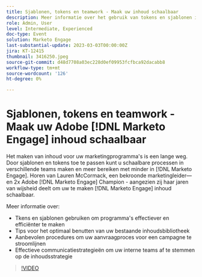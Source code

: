 ```yaml
---
title: Sjablonen, tokens en teamwork - Maak uw inhoud schaalbaar
description: Meer informatie over het gebruik van tokens en sjablonen in [!DNL Marketo Engage]. Ontdek tips voor het optimaal benutten van uw bestaande inhoudsbibliotheek.
role: Admin, User
level: Intermediate, Experienced
doc-type: Event
solution: Marketo Engage
last-substantial-update: 2023-03-03T00:00:00Z
jira: KT-12415
thumbnail: 3416250.jpeg
source-git-commit: d48d7708a03ec228d0ef09953fcfbca92dacabb8
workflow-type: tm+mt
source-wordcount: '126'
ht-degree: 0%

---
```



# Sjablonen, tokens en teamwork - Maak uw Adobe [!DNL Marketo Engage] inhoud schaalbaar

Het maken van inhoud voor uw marketingprogramma&#39;s is een lange weg. Door sjablonen en tokens toe te passen kunt u schaalbare processen in verschillende teams maken en meer bereiken met minder in [!DNL Marketo Engage]. Horen van Lauren McCormack, een bekroonde marketingleider—en 2x Adobe [!DNL Marketo Engage] Champion - aangezien zij haar jaren van wijsheid deelt om uw te maken [!DNL Marketo Engage] inhoud schaalbaar.

Meer informatie over:

* Tkens en sjablonen gebruiken om programma&#39;s effectiever en efficiënter te maken
* Tips voor het optimaal benutten van uw bestaande inhoudsbibliotheek
* Aanbevolen procedures om uw aanvraagproces voor een campagne te stroomlijnen
* Effectieve communicatiestrategieën om uw interne teams af te stemmen op de inhoudsstrategie

>[!VIDEO](https://video.tv.adobe.com/v/3416250/?quality=12&learn=on)

